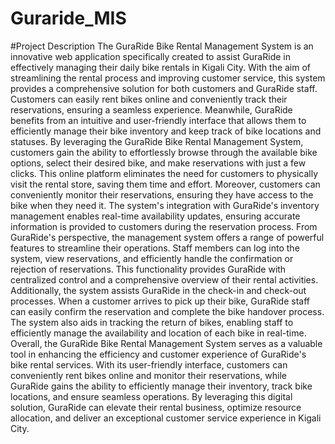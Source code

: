 # Guraride_MIS
#Project Description
The GuraRide Bike Rental Management System is an innovative web application specifically created to assist GuraRide in effectively managing their daily bike rentals in Kigali City. With the aim of streamlining the rental process and improving customer service, this system provides a comprehensive solution for both customers and GuraRide staff. Customers can easily rent bikes online and conveniently track their reservations, ensuring a seamless experience. Meanwhile, GuraRide benefits from an intuitive and user-friendly interface that allows them to efficiently manage their bike inventory and keep track of bike locations and statuses.
By leveraging the GuraRide Bike Rental Management System, customers gain the ability to effortlessly browse through the available bike options, select their desired bike, and make reservations with just a few clicks. This online platform eliminates the need for customers to physically visit the rental store, saving them time and effort. Moreover, customers can conveniently monitor their reservations, ensuring they have access to the bike when they need it. The system's integration with GuraRide's inventory management enables real-time availability updates, ensuring accurate information is provided to customers during the reservation process.
From GuraRide's perspective, the management system offers a range of powerful features to streamline their operations. Staff members can log into the system, view reservations, and efficiently handle the confirmation or rejection of reservations. This functionality provides GuraRide with centralized control and a comprehensive overview of their rental activities. Additionally, the system assists GuraRide in the check-in and check-out processes. When a customer arrives to pick up their bike, GuraRide staff can easily confirm the reservation and complete the bike handover process. The system also aids in tracking the return of bikes, enabling staff to efficiently manage the availability and location of each bike in real-time.
Overall, the GuraRide Bike Rental Management System serves as a valuable tool in enhancing the efficiency and customer experience of GuraRide's bike rental services. With its user-friendly interface, customers can conveniently rent bikes online and monitor their reservations, while GuraRide gains the ability to efficiently manage their inventory, track bike locations, and ensure seamless operations. By leveraging this digital solution, GuraRide can elevate their rental business, optimize resource allocation, and deliver an exceptional customer service experience in Kigali City.
